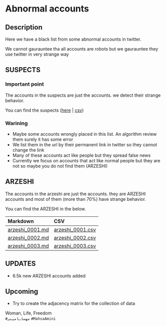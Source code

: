 # Abnormal accounts

## Description
Here we have a black list from some abnormal accounts in twitter.


We cannot gaurauntee tha all accounts are robots but we gaurauntee they use twitter in very strange way

## SUSPECTS
### Important point
The accounts in the suspects are just the accounts. we detect their strange behavior. 


You can find the suspects ([here](https://raw.githubusercontent.com/ricks135/Abnormally-twitter/main/suspects/suspects.md) | [csv](https://raw.githubusercontent.com/ricks135/Abnormally-twitter/main/suspects/suspects.csv))


### Warining
- Maybe some accounts wrongly placed in this list. An algorithm review them surely it has some error
- We list them in the url by their permanent link in twitter so they cannot change the link
- Many of these accounts act like people but they spread false news
- Currently we focus on accounts that act like normal people but they are not so maybe you do not find them (ARZESHI)

## ARZESHI
The accounts in the arzeshi are just the accounts. they are ARZESHI accounts and most of them (more than 70%) have strange behavior.


You can find the ARZESHI in the below.

| Markdown                  | CSV                       |  
|:--------------------------|:--------------------------|
|[arzeshi_0001.md](https://raw.githubusercontent.com/ricks135/Abnormally-twitter/main/arzeshi/arzeshi_0001.md)| [arzeshi_0001.csv](https://raw.githubusercontent.com/ricks135/Abnormally-twitter/main/arzeshi/arzeshi_0001.csv)|
|[arzeshi_0002.md](https://raw.githubusercontent.com/ricks135/Abnormally-twitter/main/arzeshi/arzeshi_0002.md)| [arzeshi_0002.csv](https://raw.githubusercontent.com/ricks135/Abnormally-twitter/main/arzeshi/arzeshi_0002.csv)|
|[arzeshi_0003.md](https://raw.githubusercontent.com/ricks135/Abnormally-twitter/main/arzeshi/arzeshi_0003.md)| [arzeshi_0003.csv](https://raw.githubusercontent.com/ricks135/Abnormally-twitter/main/arzeshi/arzeshi_0003.csv)|



## UPDATES
- 6.5k new ARZESHI accounts added

## Upcoming
- Try to create the adjacency matrix for the collection of data


Woman, Life, Freedom \
`#مهساـامینی` `#MahsaAmini`

